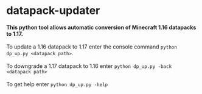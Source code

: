 # datapack-updater
<b>This python tool allows automatic conversion of Minecraft 1.16 datapacks to 1.17.</b><br><br>
To update a 1.16 datapack to 1.17 enter the console command ```python dp_up.py <datapack path>```.<br><br>
To downgrade a 1.17 datapack to 1.16 enter ```python dp_up.py -back <datapack path>```<br><br>
To get help enter ```python dp_up.py -help```
